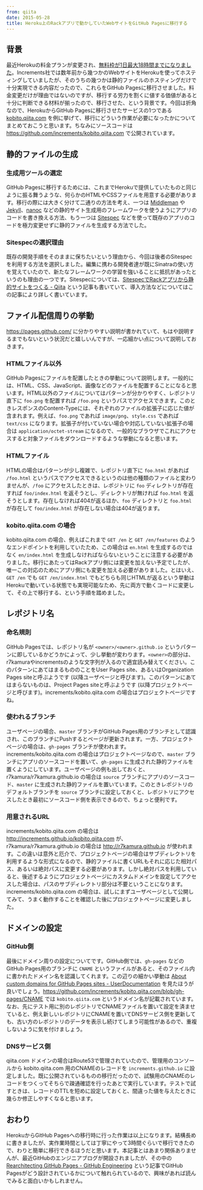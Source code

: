 ```yaml
---
from: qiita
date: 2015-05-28
title: Heroku上のRackアプリで動かしていたWebサイトをGitHub Pagesに移行する
---
```


## 背景
最近Herokuの料金プランが変更され、[無料枠が1日最大18時間までになりました](https://blog.heroku.com/archives/2015/5/7/new-dyno-types-public-beta)。Increments社では数年前から幾つかのWebサイトをHerokuを使ってホスティングしていましたが、そのうちの幾つかは静的ファイルのホスティングだけで十分実現できる内容だったので、これらをGitHub Pagesに移行させました。料金変更だけが理由ではないのですが、移行する労力を割くに値する価値があると十分に判断できる材料が揃ったので、移行させた、という背景です。今回は折角なので、HerokuからGitHub Pagesに移行させたサービスの1つである [kobito.qiita.com](http://kobito.qiita.com/) を例に挙げて、移行にどういう作業が必要になったかについてまとめておこうと思います。ちなみにソースコードは https://github.com/increments/kobito.qiita.com で公開されています。

## 静的ファイルの生成
### 生成用ツールの選定
GitHub Pagesに移行するためには、これまでHerokuで提供していたものと同じように振る舞うような、何らかのHTMLやCSSファイルを用意する必要があります。移行の際には大きく分けて二通りの方法を考え、一つは [Middleman](https://middlemanapp.com/jp/) や [Jekyll](http://jekyllrb.com/)、[nanoc](http://nanoc.ws/) などの静的サイト生成用のフレームワークを使うようにアプリのコードを書き換える方法、もう一つは [Sitespec](https://github.com/r7kamura/sitespec) などを使って既存のアプリのコードを極力変更せずに静的ファイルを生成する方法でした。

### Sitespecの選択理由
既存の開発手順をそのままに保ちたいという理由から、今回は後者のSitespecを利用する方法を選択しました。編集に携わる開発者達が既にSinatraの使い方を覚えていたので、新たなフレームワークの学習を強いることに抵抗があったというのも理由の一つです。Sitespecについては、[SitespecでRackアプリから静的サイトをつくる - Qiita](http://qiita.com/r7kamura/items/42db0490500577ecf2d8) という記事も書いていて、導入方法などについてはこの記事により詳しく書いています。

## ファイル配信周りの挙動
https://pages.github.com/ に分かりやすい説明が書かれていて、もはや説明するまでもないという状況だと嬉しいんですが、一応細かい点について説明しておきます。

### HTMLファイル以外
GitHub Pagesにファイルを配置したときの挙動について説明します。一般的には、HTML、CSS、JavaScript、画像などのファイルを配置することになると思います。HTML以外のファイルについてはパターンが分かりやすく、レポジトリ直下に `foo.png` を配置すれば `/foo.png` というパスでアクセスできます。このときレスポンスのContent-Typeには、それぞれのファイルの拡張子に応じた値が含まれます。例えば、`foo.png` であれば `image/png`、`style.css` であれば `text/css` になります。拡張子が付いていない場合や対応していない拡張子の場合は `application/octet-stream` になるので、一般的なブラウザでこれにアクセスすると対象ファイルをダウンロードするような挙動になると思います。

### HTMLファイル
HTMLの場合はパターンが少し複雑で、レポジトリ直下に `foo.html` があれば `/foo.html` というパスでアクセスできるというのは他の種類のファイルと変わりませんが、`/foo` にアクセスしたときは、レポジトリに `foo` ディレクトリが存在すれば `foo/index.html` を返そうとし、ディレクトリが無ければ `foo.html` を返そうとします。存在しなければ404が返るほか、`foo` ディレクトリと `foo.html` が存在して `foo/index.html` が存在しない場合は404が返ります。

### kobito.qiita.com の場合
kobito.qiita.com の場合、例えばこれまで `GET /en` と `GET /en/features` のようなエンドポイントを利用していたため、この場合は `en.html` を生成するのではなく `en/index.html` を生成しなければならないということに注意する必要がありました。移行にあたってはRackアプリ側には変更を加えない予定でしたが、唯一この対応のためにアプリ側にも変更を加える必要がありました。とはいえ、`GET /en` でも `GET /en/index.html` でもどちらも同じHTMLが返るという挙動はHerokuで動いている状態でも実現可能なため、先に両方で動くコードに変更して、その上で移行する、という手順を踏めました。

## レポジトリ名
### 命名規則
GitHub Pagesでは、レポジトリ名が `<owner>/<owner>.github.io` というパターンに即しているかどうかによって、少し挙動が変わります。`<owner>`の部分は、r7kamuraやincrementsのような文字列が入るので適宜読み替えてください。このパターンにあてはまるもののことをUser Pages site、あるいはOrganization Pages siteと呼ぶようです (以降ユーザページと呼びます)。このパターンにあてはまらないものは、Project Pages siteと呼ぶようです (以降プロジェクトページと呼びます)。increments/kobito.qiita.com の場合はプロジェクトページですね。

### 使われるブランチ
ユーザページの場合、`master` ブランチがGitHub Pages用のブランチとして認識され、このブランチにPushするとページが更新されます。一方、プロジェクトページの場合は、`gh-pages` ブランチが使われます。increments/kobito.qiita.com の場合はプロジェクトページなので、`master` ブランチにアプリのソースコードを置いて、`gh-pages` に生成された静的ファイルを置くようにしています。ユーザページの例も出しておくと、r7kamura/r7kamura.github.io の場合は `source` ブランチにアプリのソースコード、`master` に生成された静的ファイルを置いています。このときレポジトリのデフォルトブランチを `source` ブランチに設定しておくと、レポジトリにアクセスしたとき最初にソースコード側を表示できるので、ちょっと便利です。

### 用意されるURL
increments/kobito.qiita.com の場合は http://increments.github.io/kobito.qiita.com が、r7kamura/r7kamura.github.io の場合は http://r7kamura.github.io が使われます。この違いは意外と厄介で、プロジェクトページの場合はサブディレクトリを利用するような形式になるので、静的ファイルに書くURLもそれに応じた相対パス、あるいは絶対パスに変更する必要があります。しかし絶対パスを利用していると、後述するようにプロジェクトページにカスタムドメインを設定してアクセスした場合は、パスのサブディレクトリ部分は不要ということになります。increments/kobito.qiita.com の場合は、試しにまずユーザページとして公開してみて、うまく動作することを確認した後にプロジェクトページに変更しました。

## ドメインの設定
### GitHub側
最後にドメイン周りの設定についてです。GitHub側では、`gh-pages` などのGitHub Pages用のブランチに `CNAME` というファイルがあると、そのファイル内に書かれたドメイン名を認識してくれます。この辺りの細かい挙動は [About custom domains for GitHub Pages sites - UserDocumentation](https://help.github.com/articles/about-custom-domains-for-github-pages-sites/) を見たほうが良いでしょう。https://github.com/increments/kobito.qiita.com/blob/gh-pages/CNAME では `kobito.qiita.com` というドメイン名が記載されています。なお、先にテスト用に別のレポジトリでCNAMEファイルを置いて設定を済ませていると、例え新しいレポジトリにCNAMEを置いてDNSサービス側を更新しても、古い方のレポジトリのデータを表示し続けてしまう可能性があるので、重複しないように気を付けましょう。

### DNSサービス側
qiita.com ドメインの場合はRoute53で管理されていたので、管理用のコンソールから kobito.qiita.com 用のCNAMEのレコードを `increments.github.io` に設定しました。既に公開されているものの移行だったので、試験用のCNAMEのレコードをつくってそちらで疎通確認を行ったあとで実行しています。テストで試すときは、レコードのTTLを短めに設定しておくと、間違った値を与えたときに幾らか修正しやすくなると思います。

## おわり
HerokuからGitHub Pagesへの移行時に行った作業は以上になります。結構長めに書きましたが、実作業時間としては丁寧にやって3時間ぐらいで移行できたので、わりと簡単に移行できるほうだと思います。本記事とはあまり関係ありませんが、最近GitHubのエンジニアブログが開設されましたが、その中の [Rearchitecting GitHub Pages - GitHub Engineering](http://githubengineering.com/rearchitecting-github-pages/) という記事でGitHub Pagesがどう設計されているかについて触れられているので、興味があれば読んでみると面白いかもしれません。
